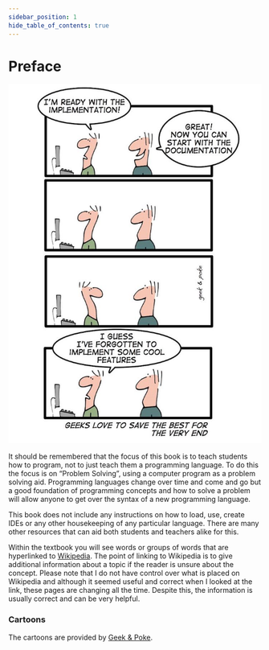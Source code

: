 ```yaml
---
sidebar_position: 1
hide_table_of_contents: true
---
```


# Preface

![image](./images/cartoons/geeks_love_to_save_the_best_for_the_very_end.png)

It should be remembered that the focus of this book is to teach students how to program, not to just teach them a programming language. To do this the focus is on “Problem Solving”, using a computer program as a problem solving aid. Programming languages change over time and come and go but a good foundation of programming concepts and how to solve a problem will allow anyone to get over the syntax of a new programming language.

This book does not include any instructions on how to load, use, create IDEs or any other housekeeping of any particular language. There are many other resources that can aid both students and teachers alike for this.

Within the textbook you will see words or groups of words that are hyperlinked to [Wikipedia](https://en.wikipedia.org/wiki>). The point of linking to Wikipedia is to give additional information about a topic if the reader is unsure about the concept. Please note that I do not have control over what is placed on Wikipedia and although it seemed useful and correct when I looked at the link, these pages are changing all the time. Despite this, the information is usually correct and can be very helpful.

### Cartoons

The cartoons are provided by [Geek & Poke](http://geek-and-poke.com/).
